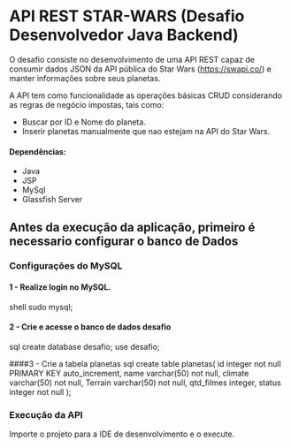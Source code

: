 # API REST STAR-WARS (Desafio Desenvolvedor Java Backend) 
O desafio consiste no desenvolvimento de uma API REST capaz de consumir dados JSON da API pública do Star Wars (https://swapi.co/) e manter informações sobre seus planetas. 

A API tem como funcionalidade as operações básicas CRUD considerando as regras de negócio impostas, tais como:
* Buscar por ID e Nome do planeta.
* Inserir planetas manualmente que nao estejam na API do Star Wars.

#### Dependências:
* Java
* JSP
* MySql
* Glassfish Server

## Antes da execução da aplicação, primeiro é necessario configurar o banco de Dados

### Configurações do MySQL

#### 1 - Realize login no MySQL.
shell
sudo mysql;

#### 2 - Crie e acesse o banco de dados desafio
sql
create database desafio;
use desafio;

####3 - Crie a tabela planetas
sql
create table planetas(
id integer not null PRIMARY KEY auto_increment,
name varchar(50) not null,
climate varchar(50) not null,
Terrain varchar(50) not null,
qtd_filmes integer,
status integer not null
);


### Execução da API

Importe o projeto para a IDE de desenvolvimento e o execute.
